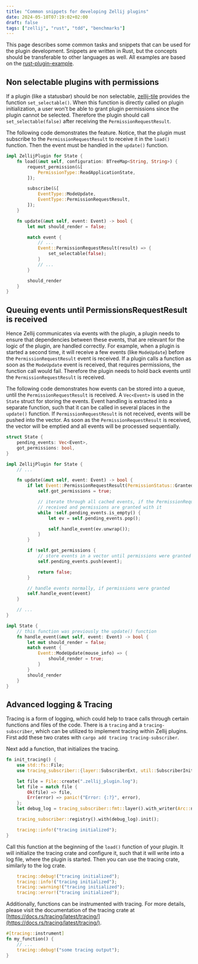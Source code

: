 ```yaml
---
title: "Common snippets for developing Zellij plugins"
date: 2024-05-10T07:19:02+02:00
draft: false
tags: ["zellij", "rust", "tdd", "benchmarks"]
---
```


This page describes some common tasks and snippets that can be used for the plugin development. Snippets are written in Rust,
but the concepts should be transferable to other languages as well. All examples are based on the [rust-plugin-example](https://github.com/zellij-org/rust-plugin-example).

## Non selectable plugins with permissions

If a plugin (like a statusbar) should be non selectable, [zellij-tile](https://docs.rs/zellij-tile/latest/zellij_tile/)
provides the function `set_selectable()`. When this function is directly called on plugin
initialization, a user won't be able to grant plugin permissions since the plugin cannot be
selected. Therefore the plugin should call `set_selectable(false)` after receiving the `PermissionRequestResult`.

The following code demonstrates the feature. Notice, that the plugin must subscribe to the
`PermissionRequestResult` to receive it in the `load()` function. Then the event must be handled
in the `update()` function.

```rust
impl ZellijPlugin for State {
    fn load(&mut self, configuration: BTreeMap<String, String>) {
        request_permission(&[
            PermissionType::ReadApplicationState,
        ]);

        subscribe(&[
            EventType::ModeUpdate,
            EventType::PermissionRequestResult,
        ]);
    }

    fn update(&mut self, event: Event) -> bool {
        let mut should_render = false;

        match event {
            // ...
            Event::PermissionRequestResult(result) => {
                set_selectable(false);
            }
            // ...
        }

        should_render
    }
}
```

## Queuing events until PermissionsRequestResult is received

Hence Zellij communicates via events with the plugin, a plugin needs to ensure that dependencies between these
events, that are relevant for the logic of the plugin, are handled correctly. For example, when a plugin is started
a second time, it will receive a few events (like `ModeUpdate`) before the `PermissionRequestResult` event is received.
If a plugin calls a function as soon as the `ModeUpdate` event is received, that requires permissions, the function
call would fail. Therefore the plugin needs to hold back events until the `PermissionRequestResult` is received.

The following code demonstrates how events can be stored into a queue, until the `PermissionRequestResult` is received.
A `Vec<Event>` is used in the `State` struct for storing the events. Event handling is extracted into a separate function,
such that it can be called in several places in the `update()` function. If `PermissionRequestResult` is not received,
events will be pushed into the vector. As soon as the `PermissionRequestResult` is received, the vector will be emptied
and all events will be processed sequentially.

```rust
struct State {
    pending_events: Vec<Event>,
    got_permissions: bool,
}

impl ZellijPlugin for State {
    // ...

    fn update(&mut self, event: Event) -> bool {
        if let Event::PermissionRequestResult(PermissionStatus::Granted) = event {
            self.got_permissions = true;

            // iterate through all cached events, if the PermissionRequestResult is
            // received and permissions are granted with it
            while !self.pending_events.is_empty() {
                let ev = self.pending_events.pop();

                self.handle_event(ev.unwrap());
            }
        }

        if !self.got_permissions {
            // store events in a vector until permissions were granted
            self.pending_events.push(event);

            return false;
        }

        // handle events normally, if permissions were granted
        self.handle_event(event)
    }

    // ...
}

impl State {
    // this function was previously the update() function
    fn handle_event(&mut self, event: Event) -> bool {
        let mut should_render = false;
        match event {
            Event::ModeUpdate(mouse_info) => {
                should_render = true;
            }
        }
        should_render
    }
}
```

## Advanced logging & Tracing

Tracing is a form of logging, which could help to trace calls through certain functions and files of the code.
There is a `tracing` and a `tracing-subscriber`, which can be utilized to implement tracing within Zellij plugins.
First add these two crates with `cargo add tracing tracing-subscriber`.

Next add a function, that initializes the tracing.

```rust
fn init_tracing() {
    use std::fs::File;
    use tracing_subscriber::{layer::SubscriberExt, util::SubscriberInitExt};

    let file = File::create(".zellij_plugin.log");
    let file = match file {
        Ok(file) => file,
        Err(error) => panic!("Error: {:?}", error),
    };
    let debug_log = tracing_subscriber::fmt::layer().with_writer(Arc::new(file));

    tracing_subscriber::registry().with(debug_log).init();

    tracing::info!("tracing initialized");
}
```

Call this function at the beginning of the `load()` function of your plugin. It will initialize the tracing crate and
configure it, such that it will write into a log file, where the plugin is started. Then you can use the tracing crate, similarly to
the log crate.

```rust
    tracing::debug!("tracing initialized");
    tracing::info!("tracing initialized");
    tracing::warning!("tracing initialized");
    tracing::error!("tracing initialized");
```

Additionally, functions can be instrumented with tracing. For more details, please visit the documentation of the tracing
crate at [https://docs.rs/tracing/latest/tracing/](https://docs.rs/tracing/latest/tracing/).

```rust
#[tracing::instrument]
fn my_function() {
    // ...
    tracing::debug!("some tracing output");
}
```
